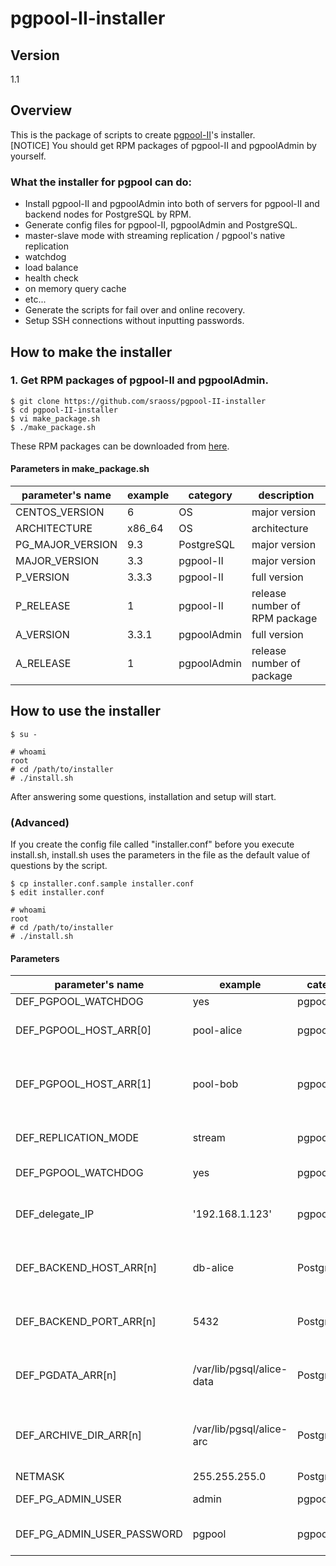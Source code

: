 pgpool-II-installer
===================

Version
-------

1.1

Overview
--------

This is the package of scripts to create [pgpool-II](http://www.pgpool.net)'s installer.  
[NOTICE] You should get RPM packages of pgpool-II and pgpoolAdmin by yourself.

### What the installer for pgpool can do:
* Install pgpool-II and pgpoolAdmin into both of servers for pgpool-II and backend nodes for PostgreSQL by RPM.
* Generate config files for pgpool-II, pgpoolAdmin and PostgreSQL.
 * master-slave mode with streaming replication / pgpool's native replication
 * watchdog
 * load balance
 * health check
 * on memory query cache
 * etc...
* Generate the scripts for fail over and online recovery.
* Setup SSH connections without inputting passwords.


How to make the installer
--------------------------

### 1. Get RPM packages of pgpool-II and pgpoolAdmin.

    $ git clone https://github.com/sraoss/pgpool-II-installer
    $ cd pgpool-II-installer
    $ vi make_package.sh
    $ ./make_package.sh

These RPM packages can be downloaded from [here](http://pgpool.net/mediawiki/index.php/Downloads).

#### Parameters in make_package.sh

| parameter's name | example |  category   | description                     |
|------------------|---------|-------------|---------------------------------|
| CENTOS_VERSION   | 6       | OS          | major version                   |
| ARCHITECTURE     | x86_64  | OS          | architecture                    |
| PG_MAJOR_VERSION | 9.3     | PostgreSQL  | major version                   |
| MAJOR_VERSION    | 3.3     | pgpool-II   | major version                   |
| P_VERSION        | 3.3.3   | pgpool-II   | full version                    |
| P_RELEASE        | 1       | pgpool-II   | release number of RPM package   |
| A_VERSION        | 3.3.1   | pgpoolAdmin | full version                    |
| A_RELEASE        | 1       | pgpoolAdmin | release number of package       |

How to use the installer
------------------------

    $ su -

    # whoami
    root
    # cd /path/to/installer
    # ./install.sh

After answering some questions, installation and setup will start.

### (Advanced)

If you create the config file called "installer.conf" before you execute install.sh, install.sh uses the parameters in the file as the default value of questions by the script.

    $ cp installer.conf.sample installer.conf
    $ edit installer.conf

    # whoami
    root
    # cd /path/to/installer
    # ./install.sh

#### Parameters

| parameter's name           | example                   | category    | description                                              |
|----------------------------|---------------------------|-------------|----------------------------------------------------------|
| DEF_PGPOOL_WATCHDOG        | yes                       | pgpool-II   | use watchdog                                             |
| DEF_PGPOOL_HOST_ARR[0]     | pool-alice                | pgpool-II   | hostname of 1st pgpool server                            |
| DEF_PGPOOL_HOST_ARR[1]     | pool-bob                  | pgpool-II   | hostname of 2nd pgpool server (only when using watchdog) |
| DEF_REPLICATION_MODE       | stream                    | pgpool-II   | pgpool's replication mode                                |
| DEF_PGPOOL_WATCHDOG        | yes                       | pgpool-II   | use watchdog or not                                      |
| DEF_delegate_IP            | '192.168.1.123'           | pgpool-II   | virtual IP address (only when using watchdog)            |
| DEF_BACKEND_HOST_ARR[n]    | db-alice                  | PostgreSQL  | hostname of nth PostgrteSQL server                       |
| DEF_BACKEND_PORT_ARR[n]    | 5432                      | PostgreSQL  | port number of nth PostgreSQL server                     |
| DEF_PGDATA_ARR[n]          | /var/lib/pgsql/alice-data | PostgreSQL  | data directory of nth PostgreSQL server                  |
| DEF_ARCHIVE_DIR_ARR[n]     | /var/lib/pgsql/alice-arc  | PostgreSQL  | archive directory of nth PostgreSQL server               |
| NETMASK                    | 255.255.255.0             | PostgreSQL  | netmask                                                  |
| DEF_PG_ADMIN_USER          | admin                     | pgpoolAdmin | user for pgpoolAdmin                                     |
| DEF_PG_ADMIN_USER_PASSWORD | pgpool                    | pgpoolAdmin | password for pgpoolAdmin's user                          |
